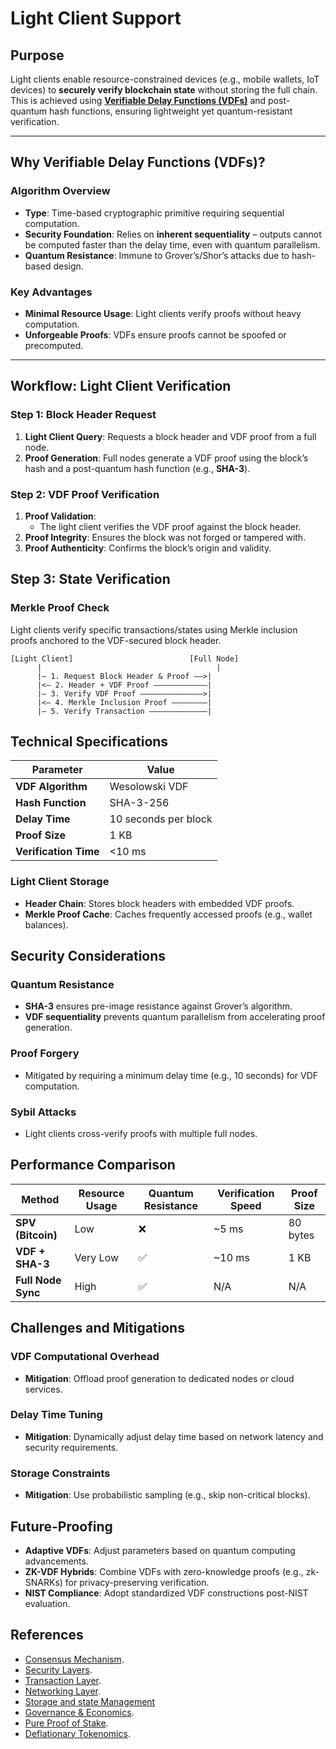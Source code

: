 # Light Client Support

## **Purpose**

Light clients enable resource-constrained devices (e.g., mobile wallets, IoT devices) to **securely verify blockchain
state** without storing the full chain. This is achieved using [**Verifiable Delay Functions (VDFs)**](#algorithm-overview) and post-quantum
hash functions, ensuring lightweight yet quantum-resistant verification.

---

## **Why Verifiable Delay Functions (VDFs)?**

### **Algorithm Overview**

- **Type**: Time-based cryptographic primitive requiring sequential computation.
- **Security Foundation**: Relies on **inherent sequentiality** – outputs cannot be computed faster than the delay time,
  even with quantum parallelism.
- **Quantum Resistance**: Immune to Grover’s/Shor’s attacks due to hash-based design.

### **Key Advantages**

- **Minimal Resource Usage**: Light clients verify proofs without heavy computation.
- **Unforgeable Proofs**: VDFs ensure proofs cannot be spoofed or precomputed.

---

## **Workflow: Light Client Verification**

### **Step 1: Block Header Request**

1. **Light Client Query**: Requests a block header and VDF proof from a full node.
2. **Proof Generation**: Full nodes generate a VDF proof using the block’s hash and a post-quantum hash function (e.g.,
   **SHA-3**).

### **Step 2: VDF Proof Verification**

1. **Proof Validation**:
    - The light client verifies the VDF proof against the block header.
2. **Proof Integrity**: Ensures the block was not forged or tampered with.
3. **Proof Authenticity**: Confirms the block’s origin and validity.

## Step 3: State Verification

### Merkle Proof Check

Light clients verify specific transactions/states using Merkle inclusion proofs anchored to the VDF-secured block
header.

```
[Light Client]                          [Full Node]  
      |                                       |  
      |— 1. Request Block Header & Proof ——>|  
      |<— 2. Header + VDF Proof ————————————|  
      |— 3. Verify VDF Proof ——————————————>|  
      |<— 4. Merkle Inclusion Proof ————————|  
      |— 5. Verify Transaction —————————————|
```

## Technical Specifications

| Parameter             | Value                |
|-----------------------|----------------------|
| **VDF Algorithm**     | Wesolowski VDF       |
| **Hash Function**     | SHA-3-256            |
| **Delay Time**        | 10 seconds per block |
| **Proof Size**        | 1 KB                 |
| **Verification Time** | <10 ms               |

### Light Client Storage

- **Header Chain**: Stores block headers with embedded VDF proofs.
- **Merkle Proof Cache**: Caches frequently accessed proofs (e.g., wallet balances).

## Security Considerations

### Quantum Resistance

- **SHA-3** ensures pre-image resistance against Grover’s algorithm.
- **VDF sequentiality** prevents quantum parallelism from accelerating proof generation.

### Proof Forgery

- Mitigated by requiring a minimum delay time (e.g., 10 seconds) for VDF computation.

### Sybil Attacks

- Light clients cross-verify proofs with multiple full nodes.

## Performance Comparison

| Method             | Resource Usage | Quantum Resistance | Verification Speed | Proof Size |
|--------------------|----------------|--------------------|--------------------|------------|
| **SPV (Bitcoin)**  | Low            | ❌                  | ~5 ms              | 80 bytes   |
| **VDF + SHA-3**    | Very Low       | ✅                  | ~10 ms             | 1 KB       |
| **Full Node Sync** | High           | ✅                  | N/A                | N/A        |

## Challenges and Mitigations

### VDF Computational Overhead

- **Mitigation**: Offload proof generation to dedicated nodes or cloud services.

### Delay Time Tuning

- **Mitigation**: Dynamically adjust delay time based on network latency and security requirements.

### Storage Constraints

- **Mitigation**: Use probabilistic sampling (e.g., skip non-critical blocks).

## Future-Proofing

- **Adaptive VDFs**: Adjust parameters based on quantum computing advancements.
- **ZK-VDF Hybrids**: Combine VDFs with zero-knowledge proofs (e.g., zk-SNARKs) for privacy-preserving verification.
- **NIST Compliance**: Adopt standardized VDF constructions post-NIST evaluation.

## References

- [Consensus Mechanism](https://github.com/GradeLabz/quantum-resistant-blockchain-docs/blob/main/1.0%20Introduction/1.0%20Introduction.md).
- [Security Layers](https://github.com/GradeLabz/quantum-resistant-blockchain-docs/tree/main/3.0%20Security%20Layers).
- [Transaction Layer](https://github.com/GradeLabz/quantum-resistant-blockchain-docs/blob/main/2.0%20Core%20Blockchain%20Features/2.2%20transaction-layer.md).
- [Networking Layer](https://github.com/GradeLabz/quantum-resistant-blockchain-docs/blob/main/3.0%20Security%20Layers/3.2%20networking-layer.md).
- [Storage and state Management](https://github.com/GradeLabz/quantum-resistant-blockchain-docs/blob/main/3.0%20Security%20Layers/3.3%20storage-and-state-management.md)
- [Governance & Economics](https://github.com/GradeLabz/quantum-resistant-blockchain-docs/tree/main/5.0%20Governance%20and%20Economics).
- [Pure Proof of Stake](https://github.com/GradeLabz/quantum-resistant-blockchain-docs/blob/main/5.0%20Governance%20and%20Economics/5.2%20pure-proof-of-stake.md).
- [Deflationary Tokenomics](https://github.com/GradeLabz/quantum-resistant-blockchain-docs/blob/main/5.0%20Governance%20and%20Economics/5.3%20deflationary-tokenomics.md).
